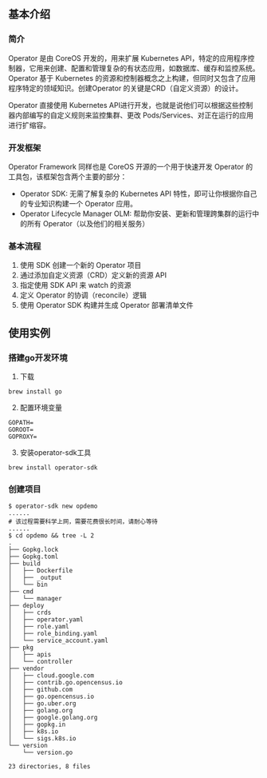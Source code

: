 ## 基本介绍

### 简介

Operator 是由 CoreOS 开发的，用来扩展 Kubernetes API，特定的应用程序控制器，它用来创建、配置和管理复杂的有状态应用，如数据库、缓存和监控系统。Operator 基于 Kubernetes 的资源和控制器概念之上构建，但同时又包含了应用程序特定的领域知识。创建Operator 的关键是CRD（自定义资源）的设计。

Operator 直接使用 Kubernetes API进行开发，也就是说他们可以根据这些控制器内部编写的自定义规则来监控集群、更改 Pods/Services、对正在运行的应用进行扩缩容。



### 开发框架

Operator Framework 同样也是 CoreOS 开源的一个用于快速开发 Operator 的工具包，该框架包含两个主要的部分：

* Operator SDK: 无需了解复杂的 Kubernetes API 特性，即可让你根据你自己的专业知识构建一个 Operator 应用。
* Operator Lifecycle Manager OLM: 帮助你安装、更新和管理跨集群的运行中的所有 Operator（以及他们的相关服务）



### 基本流程


1. 使用 SDK 创建一个新的 Operator 项目
2. 通过添加自定义资源（CRD）定义新的资源 API
3. 指定使用 SDK API 来 watch 的资源
4. 定义 Operator 的协调（reconcile）逻辑
5. 使用 Operator SDK 构建并生成 Operator 部署清单文件

## 使用实例

### 搭建go开发环境

1. 下载

```
brew install go
```
2. 配置环境变量

```
GOPATH=
GOROOT=
GOPROXY=
```

3. 安装operator-sdk工具

```
brew install operator-sdk
```

### 创建项目


```
$ operator-sdk new opdemo
......
# 该过程需要科学上网，需要花费很长时间，请耐心等待
......
$ cd opdemo && tree -L 2
.
├── Gopkg.lock
├── Gopkg.toml
├── build
│   ├── Dockerfile
│   ├── _output
│   └── bin
├── cmd
│   └── manager
├── deploy
│   ├── crds
│   ├── operator.yaml
│   ├── role.yaml
│   ├── role_binding.yaml
│   └── service_account.yaml
├── pkg
│   ├── apis
│   └── controller
├── vendor
│   ├── cloud.google.com
│   ├── contrib.go.opencensus.io
│   ├── github.com
│   ├── go.opencensus.io
│   ├── go.uber.org
│   ├── golang.org
│   ├── google.golang.org
│   ├── gopkg.in
│   ├── k8s.io
│   └── sigs.k8s.io
└── version
    └── version.go

23 directories, 8 files
```


